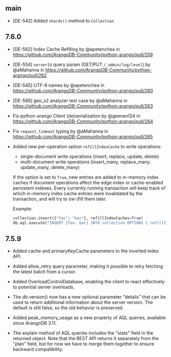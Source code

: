main
-----

* [DE-542] Added `shards()` method to `Collection`

7.6.0
-----

* [DE-562] Index Cache Refilling by @apetenchea in https://github.com/ArangoDB-Community/python-arango/pull/259

* [DE-554] `serverId` query param (GET/PUT `/_admin/log/level`) by @aMahanna in https://github.com/ArangoDB-Community/python-arango/pull/262

* [DE-545] UTF-8 names by @apetenchea in https://github.com/ArangoDB-Community/python-arango/pull/260

* [DE-566] geo_s2 analyzer test case by @aMahanna in https://github.com/ArangoDB-Community/python-arango/pull/263

* Fix python-arango Client (de)serialization by @geenen124 in https://github.com/ArangoDB-Community/python-arango/pull/264

* Fix `request_timeout` typing by @aMahanna in https://github.com/ArangoDB-Community/python-arango/pull/265

* Added new per-operation option `refillIndexCache` to write operations:

  - single-document write operations (insert, replace, update, delete)
  - multi-document write operations (insert_many, replace_many, update_many, delete_many)

  If the option is set to `True`, new entries are added to in-memory index caches if
  document operations affect the edge index or cache-enabled persistent indexes. Every
  currently running transaction will keep track of which in-memory index cache entries
  were invalidated by the transaction, and will try to (re-)fill them later.

  Example:
  ```python
  collection.insert({"foo": "bar"}, refillIndexCaches=True)
  db.aql.execute("INSERT {foo: bar} INTO collection OPTIONS { refillIndexCaches: true }")
  ```

7.5.9
-----

* Added cache and primaryKeyCache parameters to the inverted index API.

* Added allow_retry query parameter, making it possible to retry fetching the latest batch from a cursor.

* Added OverloadControlDatabase, enabling the client to react effectively to potential server overloads.

* The db.version() now has a new optional parameter "details" that can be used to return additional information about
  the server version. The default is still false, so the old behavior is preserved.

* Added peak_memory_usage as a new property of AQL queries, available since ArangoDB 3.11.

* The explain method of AQL queries includes the "stats" field in the returned object. Note that the REST API returns
  it separately from the "plan" field, but for now we have to merge them together to ensure backward compatibility.
